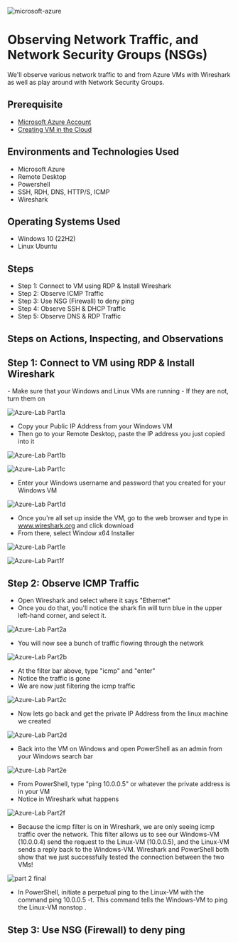 
![microsoft-azure](https://github.com/user-attachments/assets/b0706064-5fed-4587-8418-3a7f0e6fc896) 

<h1>Observing Network Traffic, and Network Security Groups (NSGs)</h1>
We'll observe various network traffic to and from Azure VMs with Wireshark as well as play around with Network Security Groups.

<h2>Prerequisite</h2>

  - [Microsoft Azure Account](https://azure.microsoft.com/en-us/pricing/purchase-options/azure-account/search?ef_id=_k_Cj0KCQjwzYLABhD4ARIsALySuCTvMpKHbOeSo9lv81A8vCg1XGDNwpOIuOsD2o8pmLnyl7dVku-Yn3IaApK-EALw_wcB_k_&OCID=AIDcmmfq865whp_SEM__k_Cj0KCQjwzYLABhD4ARIsALySuCTvMpKHbOeSo9lv81A8vCg1XGDNwpOIuOsD2o8pmLnyl7dVku-Yn3IaApK-EALw_wcB_k_&gad_source=1&gbraid=0AAAAADcJh_uVoYZIZMJRJFQ3v8k-BGmp2&gclid=Cj0KCQjwzYLABhD4ARIsALySuCTvMpKHbOeSo9lv81A8vCg1XGDNwpOIuOsD2o8pmLnyl7dVku-Yn3IaApK-EALw_wcB)
  - [Creating VM in the Cloud](https://github.com/thechrisheller/Creating-VM-Azure/tree/main)

<h2>Environments and Technologies Used</h2>

- Microsoft Azure
- Remote Desktop
- Powershell
- SSH, RDH, DNS, HTTP/S, ICMP
- Wireshark

<h2>Operating Systems Used </h2>

- Windows 10 (22H2)
- Linux Ubuntu

<h2>Steps</h2>

  - Step 1: Connect to VM using RDP & Install Wireshark
  - Step 2: Observe ICMP Traffic
  - Step 3: Use NSG (Firewall) to deny ping
  - Step 4: Observe SSH & DHCP Traffic
  - Step 5: Observe DNS & RDP Traffic

<h2>Steps on Actions, Inspecting, and Observations</h2>

<h2>Step 1: Connect to VM using RDP & Install Wireshark</h2>
  - Make sure that your Windows and Linux VMs are running
  - If they are not, turn them on

![Azure-Lab Part1a](https://github.com/user-attachments/assets/18e1ceb0-d988-43a9-910e-4e35073d8141)

  - Copy your Public IP Address from your Windows VM
  - Then go to your Remote Desktop, paste the IP address you just copied into it

![Azure-Lab Part1b](https://github.com/user-attachments/assets/e928f8ec-053e-4460-af80-1a753f78f5de)

![Azure-Lab Part1c](https://github.com/user-attachments/assets/34588b8e-41b0-4ddd-9e4e-01623d47388d)

  - Enter your Windows username and password that you created for your Windows VM

![Azure-Lab Part1d](https://github.com/user-attachments/assets/7e5c20d3-018e-4572-8b19-10e01beba93a)

  - Once you're all set up inside the VM, go to the web browser and type in www.wireshark.org and click download
  - From there, select Window x64 Installer

![Azure-Lab Part1e](https://github.com/user-attachments/assets/1176db82-a1b7-4e19-a3d3-74ca84cdc4b4)

![Azure-Lab Part1f](https://github.com/user-attachments/assets/af531754-85bf-4e38-a30b-0661839bf88f)


<h2>Step 2: Observe ICMP Traffic</h2>

  - Open Wireshark and select where it says "Ethernet"
  - Once you do that, you'll notice the shark fin will turn blue in the upper left-hand corner, and select it.

![Azure-Lab Part2a](https://github.com/user-attachments/assets/e41913bb-081b-4274-964f-3b6b9349467c)

  - You will now see a bunch of traffic flowing through the network

![Azure-Lab Part2b](https://github.com/user-attachments/assets/adbb630f-460a-4cf9-8baa-d0429550d03f)

  - At the filter bar above, type "icmp" and "enter"
  - Notice the traffic is gone
  - We are now just filtering the icmp traffic

![Azure-Lab Part2c](https://github.com/user-attachments/assets/61d43960-37ee-4bf9-b15d-555dd2b0e6ad)

  - Now lets go back and get the private IP Address from the linux machine we created

![Azure-Lab Part2d](https://github.com/user-attachments/assets/a6938161-9be1-4143-95e1-13772c9d9ffb)

  - Back into the VM on Windows and open PowerShell as an admin from your Windows search bar

![Azure-Lab Part2e](https://github.com/user-attachments/assets/721fb11a-11d2-4e06-b849-f0ebbaa13ca9)

  - From PowerShell, type "ping 10.0.0.5" or whatever the private address is in your VM
  - Notice in Wireshark what happens

![Azure-Lab Part2f](https://github.com/user-attachments/assets/b26168ea-5bc0-4717-ac2d-83df4325432a)

  - Because the icmp filter is on in Wireshark, we are only seeing icmp traffic over the network. This filter allows us to see our Windows-VM (10.0.0.4) send the request to the Linux-VM (10.0.0.5), and the Linux-VM sends a reply back to the Windows-VM. Wireshark and PowerShell both show that we just successfully tested the connection between the two VMs!

![part 2 final](https://github.com/user-attachments/assets/89dfc540-2dd2-4c94-a653-2376f84c2441)

  - In PowerShell, initiate a perpetual ping to the Linux-VM with the command ping 10.0.0.5 -t. This command tells the Windows-VM to ping the Linux-VM nonstop
.
<h2>Step 3: Use NSG (Firewall) to deny ping</h2>

